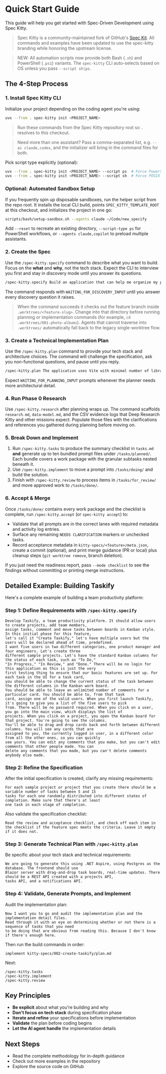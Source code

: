# Quick Start Guide

This guide will help you get started with Spec-Driven Development using Spec Kitty.

> Spec Kitty is a community-maintained fork of GitHub's [Spec Kit](https://github.com/github/spec-kit). All commands and examples have been updated to use the spec-kitty branding while honoring the upstream license.

> NEW: All automation scripts now provide both Bash (`.sh`) and PowerShell (`.ps1`) variants. The `spec-kitty` CLI auto-selects based on OS unless you pass `--script sh|ps`.

## The 4-Step Process

### 1. Install Spec Kitty CLI

Initialize your project depending on the coding agent you're using:

```bash
uvx --from . spec-kitty init <PROJECT_NAME>
```

> Run these commands from the Spec Kitty repository root so `.` resolves to this checkout.

> Need more than one assistant? Pass a comma-separated list, e.g. `--ai claude,codex`, and the initializer will bring in the command files for both.

Pick script type explicitly (optional):
```bash
uvx --from . spec-kitty init <PROJECT_NAME> --script ps  # Force PowerShell
uvx --from . spec-kitty init <PROJECT_NAME> --script sh  # Force POSIX shell
```

### Optional: Automated Sandbox Setup

If you frequently spin up disposable sandboxes, run the helper script from the repo root. It installs the local CLI build, points `SPEC_KITTY_TEMPLATE_ROOT` at this checkout, and initializes the project in one go:

```bash
scripts/bash/setup-sandbox.sh --agents claude ~/Code/new_specify
```

Add `--reset` to recreate an existing directory, `--script-type ps` for PowerShell workflows, or `--agents claude,copilot` to preload multiple assistants.

### 2. Create the Spec

Use the `/spec-kitty.specify` command to describe what you want to build. Focus on the **what** and **why**, not the tech stack. Expect the CLI to interview you first and stay in discovery mode until you answer its questions.

```bash
/spec-kitty.specify Build an application that can help me organize my photos in separate photo albums. Albums are grouped by date and can be re-organized by dragging and dropping on the main page. Albums are never in other nested albums. Within each album, photos are previewed in a tile-like interface.
```

The command responds with `WAITING_FOR_DISCOVERY_INPUT` until you answer every discovery question it raises.

> When the command succeeds it checks out the feature branch inside `.worktrees/<feature-slug>`. Change into that directory before running planning or implementation commands (for example, `cd .worktrees/001-photo-albums`). Agents that cannot traverse into `.worktrees/` automatically fall back to the legacy single-worktree flow.

### 3. Create a Technical Implementation Plan

Use the `/spec-kitty.plan` command to provide your tech stack and architecture choices. The command will challenge the specification, ask you non-functional questions, and pause until you reply.

```bash
/spec-kitty.plan The application uses Vite with minimal number of libraries. Use vanilla HTML, CSS, and JavaScript as much as possible. Images are not uploaded anywhere and metadata is stored in a local SQLite database.
```

Expect `WAITING_FOR_PLANNING_INPUT` prompts whenever the planner needs more architectural detail.

### 4. Run Phase 0 Research

Use `/spec-kitty.research` after planning wraps up. The command scaffolds `research.md`, `data-model.md`, and the CSV evidence logs that Deep Research Kitty and other missions expect. Populate those files with the clarifications and references you gathered during planning before moving on.

### 5. Break Down and Implement

1. Run `/spec-kitty.tasks` to produce the summary checklist in `tasks.md` **and** generate up to ten bundled prompt files under `/tasks/planned/`. Each bundle covers a work package with the granular subtasks nested beneath it.
2. Use `/spec-kitty.implement` to move a prompt into `/tasks/doing/` and build the solution.
3. Finish with `/spec-kitty.review` to process items in `/tasks/for_review/` and move approved work to `/tasks/done/`.

### 6. Accept & Merge

Once `/tasks/done/` contains every work package and the checklist is complete, run `/spec-kitty.accept` (or `spec-kitty accept`) to:

- Validate that all prompts are in the correct lanes with required metadata and activity log entries.
- Surface any remaining `NEEDS CLARIFICATION` markers or unchecked tasks.
- Record acceptance metadata in `kitty-specs/<feature>/meta.json`, create a commit (optional), and print merge guidance (PR or local) plus cleanup steps (`git worktree remove`, branch deletion).

If you just need the readiness report, pass `--mode checklist` to see the findings without committing or printing merge instructions.

## Detailed Example: Building Taskify

Here's a complete example of building a team productivity platform:

### Step 1: Define Requirements with `/spec-kitty.specify`

```text
Develop Taskify, a team productivity platform. It should allow users to create projects, add team members,
assign tasks, comment and move tasks between boards in Kanban style. In this initial phase for this feature,
let's call it "Create Taskify," let's have multiple users but the users will be declared ahead of time, predefined.
I want five users in two different categories, one product manager and four engineers. Let's create three
different sample projects. Let's have the standard Kanban columns for the status of each task, such as "To Do,"
"In Progress," "In Review," and "Done." There will be no login for this application as this is just the very
first testing thing to ensure that our basic features are set up. For each task in the UI for a task card,
you should be able to change the current status of the task between the different columns in the Kanban work board.
You should be able to leave an unlimited number of comments for a particular card. You should be able to, from that task
card, assign one of the valid users. When you first launch Taskify, it's going to give you a list of the five users to pick
from. There will be no password required. When you click on a user, you go into the main view, which displays the list of
projects. When you click on a project, you open the Kanban board for that project. You're going to see the columns.
You'll be able to drag and drop cards back and forth between different columns. You will see any cards that are
assigned to you, the currently logged in user, in a different color from all the other ones, so you can quickly
see yours. You can edit any comments that you make, but you can't edit comments that other people made. You can
delete any comments that you made, but you can't delete comments anybody else made.
```

### Step 2: Refine the Specification

After the initial specification is created, clarify any missing requirements:

```text
For each sample project or project that you create there should be a variable number of tasks between 5 and 15
tasks for each one randomly distributed into different states of completion. Make sure that there's at least
one task in each stage of completion.
```

Also validate the specification checklist:

```text
Read the review and acceptance checklist, and check off each item in the checklist if the feature spec meets the criteria. Leave it empty if it does not.
```

### Step 3: Generate Technical Plan with `/spec-kitty.plan`

Be specific about your tech stack and technical requirements:

```text
We are going to generate this using .NET Aspire, using Postgres as the database. The frontend should use
Blazor server with drag-and-drop task boards, real-time updates. There should be a REST API created with a projects API,
tasks API, and a notifications API.
```

### Step 4: Validate, Generate Prompts, and Implement

Audit the implementation plan:

```text
Now I want you to go and audit the implementation plan and the implementation detail files.
Read through it with an eye on determining whether or not there is a sequence of tasks that you need
to be doing that are obvious from reading this. Because I don't know if there's enough here.
```

Then run the build commands in order:

```text
implement kitty-specs/002-create-taskify/plan.md
```

Next:

```text
/spec-kitty.tasks
/spec-kitty.implement
/spec-kitty.review
```

## Key Principles

- **Be explicit** about what you're building and why
- **Don't focus on tech stack** during specification phase
- **Iterate and refine** your specifications before implementation
- **Validate** the plan before coding begins
- **Let the AI agent handle** the implementation details

## Next Steps

- Read the complete methodology for in-depth guidance
- Check out more examples in the repository
- Explore the source code on GitHub
